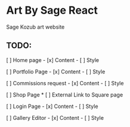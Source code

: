 # Art By Sage React

Sage Kozub art website

## TODO:

[ ] Home page
    - [x] Content
    - [ ] Style

[ ] Portfolio Page
    - [x] Content
    - [ ] Style

[ ] Commissions request
    - [x] Content
    - [ ] Style

[ ] Shop Page
    * [ ] External Link to Square page

[ ] Login Page
    - [x] Content
    - [ ] Style

[ ] Gallery Editor
    - [x] Content
    - [ ] Style
